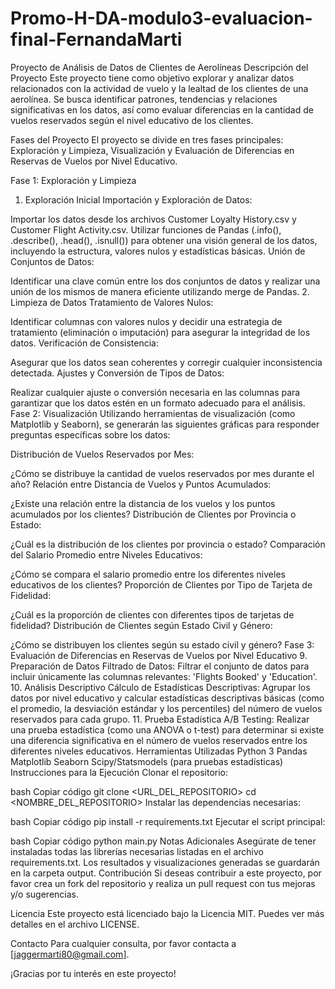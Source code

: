 # Promo-H-DA-modulo3-evaluacion-final-FernandaMarti
Proyecto de Análisis de Datos de Clientes de Aerolíneas
Descripción del Proyecto
Este proyecto tiene como objetivo explorar y analizar datos relacionados con la actividad de vuelo y la lealtad de los clientes de una aerolínea. Se busca identificar patrones, tendencias y relaciones significativas en los datos, así como evaluar diferencias en la cantidad de vuelos reservados según el nivel educativo de los clientes.

Fases del Proyecto
El proyecto se divide en tres fases principales: Exploración y Limpieza, Visualización y Evaluación de Diferencias en Reservas de Vuelos por Nivel Educativo.

Fase 1: Exploración y Limpieza
1. Exploración Inicial
Importación y Exploración de Datos:

Importar los datos desde los archivos Customer Loyalty History.csv y Customer Flight Activity.csv.
Utilizar funciones de Pandas (.info(), .describe(), .head(), .isnull()) para obtener una visión general de los datos, incluyendo la estructura, valores nulos y estadísticas básicas.
Unión de Conjuntos de Datos:

Identificar una clave común entre los dos conjuntos de datos y realizar una unión de los mismos de manera eficiente utilizando merge de Pandas.
2. Limpieza de Datos
Tratamiento de Valores Nulos:

Identificar columnas con valores nulos y decidir una estrategia de tratamiento (eliminación o imputación) para asegurar la integridad de los datos.
Verificación de Consistencia:

Asegurar que los datos sean coherentes y corregir cualquier inconsistencia detectada.
Ajustes y Conversión de Tipos de Datos:

Realizar cualquier ajuste o conversión necesaria en las columnas para garantizar que los datos estén en un formato adecuado para el análisis.
Fase 2: Visualización
Utilizando herramientas de visualización (como Matplotlib y Seaborn), se generarán las siguientes gráficas para responder preguntas específicas sobre los datos:

Distribución de Vuelos Reservados por Mes:

¿Cómo se distribuye la cantidad de vuelos reservados por mes durante el año?
Relación entre Distancia de Vuelos y Puntos Acumulados:

¿Existe una relación entre la distancia de los vuelos y los puntos acumulados por los clientes?
Distribución de Clientes por Provincia o Estado:

¿Cuál es la distribución de los clientes por provincia o estado?
Comparación del Salario Promedio entre Niveles Educativos:

¿Cómo se compara el salario promedio entre los diferentes niveles educativos de los clientes?
Proporción de Clientes por Tipo de Tarjeta de Fidelidad:

¿Cuál es la proporción de clientes con diferentes tipos de tarjetas de fidelidad?
Distribución de Clientes según Estado Civil y Género:

¿Cómo se distribuyen los clientes según su estado civil y género?
Fase 3: Evaluación de Diferencias en Reservas de Vuelos por Nivel Educativo
9. Preparación de Datos
Filtrado de Datos:
Filtrar el conjunto de datos para incluir únicamente las columnas relevantes: 'Flights Booked' y 'Education'.
10. Análisis Descriptivo
Cálculo de Estadísticas Descriptivas:
Agrupar los datos por nivel educativo y calcular estadísticas descriptivas básicas (como el promedio, la desviación estándar y los percentiles) del número de vuelos reservados para cada grupo.
11. Prueba Estadística
A/B Testing:
Realizar una prueba estadística (como una ANOVA o t-test) para determinar si existe una diferencia significativa en el número de vuelos reservados entre los diferentes niveles educativos.
Herramientas Utilizadas
Python 3
Pandas
Matplotlib
Seaborn
Scipy/Statsmodels (para pruebas estadísticas)
Instrucciones para la Ejecución
Clonar el repositorio:

bash
Copiar código
git clone <URL_DEL_REPOSITORIO>
cd <NOMBRE_DEL_REPOSITORIO>
Instalar las dependencias necesarias:

bash
Copiar código
pip install -r requirements.txt
Ejecutar el script principal:

bash
Copiar código
python main.py
Notas Adicionales
Asegúrate de tener instaladas todas las librerías necesarias listadas en el archivo requirements.txt.
Los resultados y visualizaciones generadas se guardarán en la carpeta output.
Contribución
Si deseas contribuir a este proyecto, por favor crea un fork del repositorio y realiza un pull request con tus mejoras y/o sugerencias.

Licencia
Este proyecto está licenciado bajo la Licencia MIT. Puedes ver más detalles en el archivo LICENSE.

Contacto
Para cualquier consulta, por favor contacta a [jaggermarti80@gmail.com].

¡Gracias por tu interés en este proyecto!
